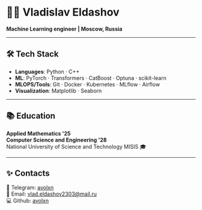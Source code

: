 # 👨‍💻 Vladislav Eldashov 
**Machine Learning engineer | Moscow, Russia**  

---

## 🛠️ Tech Stack  
- **Languages**: Python · C++
- **ML**: PyTorch · Transformers · CatBoost · Optuna · scikit-learn  
- **MLOPS/Tools**: Git · Docker · Kubernetes · MLflow · Airflow
- **Visualization**: Matplotlib · Seaborn  

---

## 📚 Education  
**Applied Mathematics '25**  
**Computer Science and Engineering '28**  
National University of Science and Technology MISIS 🎓  

---

## ✨ Contacts 
📱 Telegram: [avolxn](https://t.me/avolxn)  
📧 Email: [vlad.eldashov2303@mail.ru](mailto:vlad.eldashov2303@mail.ru)  
💻 Github: [avolxn](https://github.com/avolxn)  
